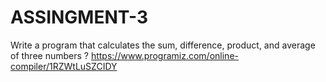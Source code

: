 # ASSINGMENT-3
Write a program that calculates the sum, difference, product, and average of three numbers ?
https://www.programiz.com/online-compiler/1RZWtLuSZCIDY
